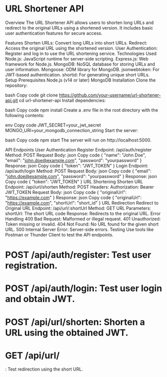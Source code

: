 

# URL Shortener API
Overview
The URL Shortener API allows users to shorten long URLs and redirect to the original URLs using a shortened version. It includes basic user authentication features for secure access.

Features
Shorten URLs: Convert long URLs into short URLs.
Redirect: Access the original URL using the shortened version.
User Authentication: Register and log in to use the URL shortening service.
Technologies Used
Node.js: JavaScript runtime for server-side scripting.
Express.js: Web framework for Node.js.
MongoDB: NoSQL database for storing URLs and user information.
Mongoose: ODM library for MongoDB.
jsonwebtoken: For JWT-based authentication.
shortid: For generating unique short URLs.
Setup
Prerequisites
Node.js (v14 or later)
MongoDB
Installation
Clone the repository:

bash
Copy code
git clone https://github.com/your-username/url-shortener-api.git
cd url-shortener-api
Install dependencies:

bash
Copy code
npm install
Create a .env file in the root directory with the following contents:

env
Copy code
JWT_SECRET=your_jwt_secret
MONGO_URI=your_mongodb_connection_string
Start the server:

bash
Copy code
npm start
The server will run on http://localhost:5000.

API Endpoints
User Authentication
Register
Endpoint: /api/auth/register
Method: POST
Request Body:
json
Copy code
{
  "name": "John Doe",
  "email": "john.doe@example.com",
  "password": "yourpassword"
}
Response:
json
Copy code
{
  "token": "JWT_TOKEN"
}
Login
Endpoint: /api/auth/login
Method: POST
Request Body:
json
Copy code
{
  "email": "john.doe@example.com",
  "password": "yourpassword"
}
Response:
json
Copy code
{
  "token": "JWT_TOKEN"
}
URL Shortening
Shorten URL
Endpoint: /api/url/shorten
Method: POST
Headers:
Authorization: Bearer JWT_TOKEN
Request Body:
json
Copy code
{
  "originalUrl": "https://example.com"
}
Response:
json
Copy code
{
  "originalUrl": "https://example.com",
  "shortUrl": "short_id"
}
URL Redirection
Redirect to Original URL
Endpoint: /api/url/:shortUrl
Method: GET
URL Parameters:
shortUrl: The short URL code
Response:
Redirects to the original URL.
Error Handling
400 Bad Request: Malformed or illegal request.
401 Unauthorized: Token missing or invalid.
404 Not Found: No URL found for the given short URL.
500 Internal Server Error: Server-side errors.
Testing
Use tools like Postman or Thunder Client to test the API endpoints.

# POST /api/auth/register: Test user registration.
# POST /api/auth/login: Test user login and obtain JWT.
# POST /api/url/shorten: Shorten a URL using the obtained JWT.
# GET /api/url/
: Test redirection using the short URL.
